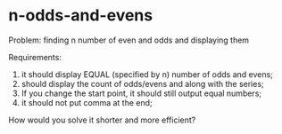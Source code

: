 # n-odds-and-evens
Problem: finding n number of even and odds and displaying them

Requirements:

1.	it should display EQUAL (specified by n) number of odds and evens;
2.	should display the count of odds/evens and along with the series;
3.	If you change the start point, it should still output equal numbers;
4.	it should not put comma at the end;

How would you solve it shorter and more efficient?
